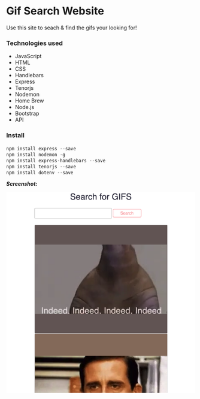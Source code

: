# Gif Search Website
Use this site to seach & find the gifs your looking for!

### Technologies used
- JavaScript
- HTML
- CSS
- Handlebars
- Express
- Tenorjs
- Nodemon
- Home Brew
- Node.js
- Bootstrap
- API

### Install
```
npm install express --save
npm install nodemon -g
npm install express-handlebars --save
npm install tenorjs --save
npm install dotenv --save
```

***Screenshot:***

<img alt="Git Search Website" src="https://github.com/lwrgithub/gif-search-site/blob/master/public/img/gif-site-screenshot.png" />
